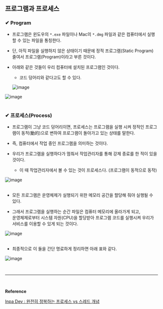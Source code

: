 ## 프로그램과 프로세스
### ✔ Program
- 프로그램은 윈도우의 `*.exe` 파일이나 Mac의 `*.dmg` 파일과 같은 컴퓨터에서 실행 할 수 있는 파일을 통칭한다.

- 단, 아직 파일을 실행하지 않은 상태이기 때문에 정적 프로그램(Static Program) 줄여서 프로그램(Program)이라고 부른 것이다.

- 아래와 같은 것들이 우리 컴퓨터에 설치된 프로그램인 것이다.
  - 코드 덩어리와 같다고도 할 수 있다.

  ![image](https://github.com/yejun95/Today-I-Learned/assets/121341413/53a10388-8295-4c41-ba84-05c51b1f2323)

![image](https://github.com/yejun95/Today-I-Learned/assets/121341413/8f0fa11d-9bc5-4cec-8c39-70a12bf1cd9d)
<br>
<br>

### ✔ 프로세스(Process)
- 프로그램이 그냥 코드 덩어리이면, 프로세스는 프로그램을 실행 시켜 정적인 프로그램이 동적(動的)으로 변하여 프로그램이 돌아가고 있는 상태를 말한다.

- 즉, 컴퓨터에서 작업 중인 프로그램을 의미하는 것이다.

- 우리가 프로그램을 실행하다가 멈춰서 작업관리자를 통해 강제 종료를 한 적이 있을 것이다.
  - 이 때 작업관리자에서 볼 수 있는 것이 프로세스다. (프로그램이 동적으로 동작)

![image](https://github.com/yejun95/Today-I-Learned/assets/121341413/76c38b25-8a4c-47ce-858c-0bc933efca18)
<br>
<br>

- 모든 프로그램은 운영체제가 실행되기 위한 메모리 공간을 할당해 줘야 실행될 수 있다.

- 그래서 프로그램을 실행하는 순간 파일은 컴퓨터 메모리에 올라가게 되고,<br>
운영체제로부터 시스템 자원(CPU)을 할당받아 프로그램 코드를 실행시켜 우리가 서비스를 이용할 수 있게 되는 것이다.

![image](https://github.com/yejun95/Today-I-Learned/assets/121341413/2cbccc76-a035-4b83-84ac-e94b87c40796)
<br>
<br>

- 최종적으로 이 둘을 간단 명료하게 정리하면 아래 표와 같다.

![image](https://github.com/yejun95/Today-I-Learned/assets/121341413/52d1f653-83cf-4fee-b33a-f3b4ec70cc38)

<br>
<hr>
<br>

**Reference**<br>

[Inpa Dev : 완전히 정복하는 프로세스 vs 스레드 개념](https://inpa.tistory.com/entry/%F0%9F%91%A9%E2%80%8D%F0%9F%92%BB-%ED%94%84%EB%A1%9C%EC%84%B8%EC%8A%A4-%E2%9A%94%EF%B8%8F-%EC%93%B0%EB%A0%88%EB%93%9C-%EC%B0%A8%EC%9D%B4)<br>


